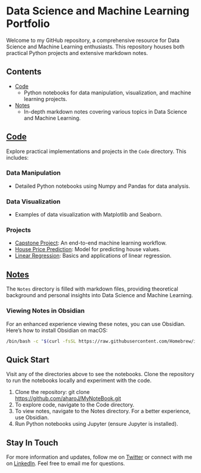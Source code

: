 # Data Science and Machine Learning Portfolio

Welcome to my GitHub repository, a comprehensive resource for Data Science and Machine Learning enthusiasts. This repository houses both practical Python projects and extensive markdown notes.

## Contents

- [Code](#code)
  - Python notebooks for data manipulation, visualization, and machine learning projects.
- [Notes](#notes)
  - In-depth markdown notes covering various topics in Data Science and Machine Learning.

## [Code](https://github.com/aharoJ/MyNoteBook/tree/main/Code)

Explore practical implementations and projects in the `Code` directory. This includes:

### Data Manipulation
- Detailed Python notebooks using Numpy and Pandas for data analysis.

### Data Visualization
- Examples of data visualization with Matplotlib and Seaborn.

### Projects
- [Capstone Project](https://github.com/aharoJ/MyNoteBook/tree/main/Code/Projects/Capstone): An end-to-end machine learning workflow.
- [House Price Prediction](https://github.com/aharoJ/MyNoteBook/tree/main/Code/Projects/HousePricePrediction): Model for predicting house values.
- [Linear Regression](https://github.com/aharoJ/MyNoteBook/tree/main/Code/Projects/linear%20regression): Basics and applications of linear regression.

## [Notes](https://github.com/aharoJ/MyNoteBook/tree/main/Notes)

The `Notes` directory is filled with markdown files, providing theoretical background and personal insights into Data Science and Machine Learning.

### Viewing Notes in Obsidian
For an enhanced experience viewing these notes, you can use Obsidian. Here’s how to install Obsidian on macOS:

```sh
/bin/bash -c "$(curl -fsSL https://raw.githubusercontent.com/Homebrew/install/HEAD/install.sh)" && brew install --cask obsidian
```

## Quick Start

Visit any of the directories above to see the notebooks. Clone the repository to run the notebooks locally and experiment with the code.

1. Clone the repository: git clone https://github.com/aharoJ/MyNoteBook.git
2. To explore code, navigate to the Code directory.
3. To view notes, navigate to the Notes directory. For a better experience, use Obsidian.
4. Run Python notebooks using Jupyter (ensure Jupyter is installed).


## Stay In Touch

For more information and updates, follow me on [Twitter](https://www.twitter.com/aharoJ) or connect with me on [LinkedIn](https://www.linkedin.com/in/aharoJ/). Feel free to email me for questions.



